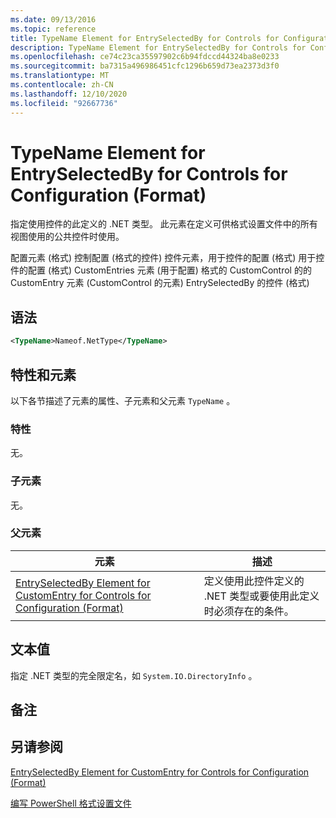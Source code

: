 ```yaml
---
ms.date: 09/13/2016
ms.topic: reference
title: TypeName Element for EntrySelectedBy for Controls for Configuration (Format)
description: TypeName Element for EntrySelectedBy for Controls for Configuration (Format)
ms.openlocfilehash: ce74c23ca35597902c6b94fdccd44324ba8e0233
ms.sourcegitcommit: ba7315a496986451cfc1296b659d73ea2373d3f0
ms.translationtype: MT
ms.contentlocale: zh-CN
ms.lasthandoff: 12/10/2020
ms.locfileid: "92667736"
---
```

# <a name="typename-element-for-entryselectedby-for-controls-for-configuration-format"></a>TypeName Element for EntrySelectedBy for Controls for Configuration (Format)

指定使用控件的此定义的 .NET 类型。 此元素在定义可供格式设置文件中的所有视图使用的公共控件时使用。

配置元素 (格式) 控制配置 (格式的控件) 控件元素，用于控件的配置 (格式) 用于控件的配置 (格式) CustomEntries 元素 (用于配置) 格式的 CustomControl 的的 CustomEntry 元素 (CustomControl 的元素) EntrySelectedBy 的控件 (格式) 

## <a name="syntax"></a>语法

```xml
<TypeName>Nameof.NetType</TypeName>

```

## <a name="attributes-and-elements"></a>特性和元素

以下各节描述了元素的属性、子元素和父元素 `TypeName` 。

### <a name="attributes"></a>特性

无。

### <a name="child-elements"></a>子元素

无。

### <a name="parent-elements"></a>父元素

|元素|描述|
|-------------|-----------------|
|[EntrySelectedBy Element for CustomEntry for Controls for Configuration (Format)](./entryselectedby-element-for-customentry-for-controls-for-configuration-format.md)|定义使用此控件定义的 .NET 类型或要使用此定义时必须存在的条件。|

## <a name="text-value"></a>文本值

指定 .NET 类型的完全限定名，如 `System.IO.DirectoryInfo` 。

## <a name="remarks"></a>备注

## <a name="see-also"></a>另请参阅

[EntrySelectedBy Element for CustomEntry for Controls for Configuration (Format)](./entryselectedby-element-for-customentry-for-controls-for-configuration-format.md)

[编写 PowerShell 格式设置文件](./writing-a-powershell-formatting-file.md)
